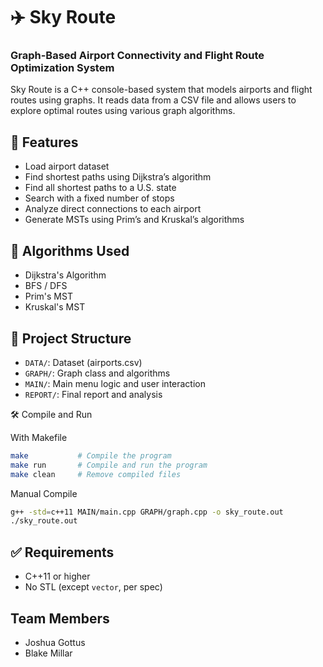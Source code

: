 # ✈️ Sky Route
### Graph-Based Airport Connectivity and Flight Route Optimization System

Sky Route is a C++ console-based system that models airports and flight routes using graphs. It reads data from a CSV file and allows users to explore optimal routes using various graph algorithms.

## 🚀 Features
- Load airport dataset
- Find shortest paths using Dijkstra’s algorithm
- Find all shortest paths to a U.S. state
- Search with a fixed number of stops
- Analyze direct connections to each airport
- Generate MSTs using Prim’s and Kruskal’s algorithms

## 🧠 Algorithms Used
- Dijkstra's Algorithm
- BFS / DFS
- Prim's MST
- Kruskal's MST

## 📂 Project Structure
- `DATA/`: Dataset (airports.csv)
- `GRAPH/`: Graph class and algorithms
- `MAIN/`: Main menu logic and user interaction
- `REPORT/`: Final report and analysis

🛠️ Compile and Run

With Makefile
```bash
make           # Compile the program
make run       # Compile and run the program
make clean     # Remove compiled files
```

Manual Compile
```bash
g++ -std=c++11 MAIN/main.cpp GRAPH/graph.cpp -o sky_route.out
./sky_route.out
```


## ✅ Requirements
- C++11 or higher
- No STL (except `vector`, per spec)

## Team Members
- Joshua Gottus
- Blake Millar

